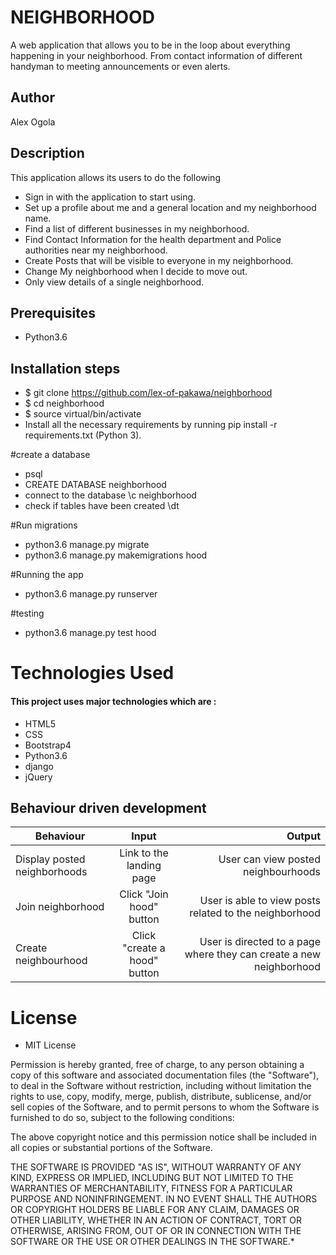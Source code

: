 # NEIGHBORHOOD

A web application that allows you to be in the loop about everything happening in your neighborhood. From contact information of different handyman to meeting announcements or even alerts.

## Author

Alex Ogola

## Description

This application allows its users to do the following

* Sign in with the application to start using.
* Set up a profile about me and a general location and my neighborhood name.
* Find a list of different businesses in my neighborhood.
* Find Contact Information for the health department and Police authorities near my neighborhood.
* Create Posts that will be visible to everyone in my neighborhood.
* Change My neighborhood when I decide to move out.
* Only view details of a single neighborhood.


## Prerequisites
* Python3.6

## Installation steps
* $ git clone https://github.com/lex-of-pakawa/neighborhood
* $ cd neighborhood
* $ source virtual/bin/activate
* Install all the necessary requirements by running pip install -r requirements.txt (Python 3).

#create a database

* psql
* CREATE DATABASE neighborhood
* connect to the database \c neighborhood
* check if tables have been created \dt

#Run migrations

* python3.6 manage.py migrate
* python3.6 manage.py makemigrations hood

#Running the app

* python3.6 manage.py runserver

#testing

* python3.6 manage.py test hood


# Technologies Used

#### This project uses major technologies which are :
* HTML5
* CSS
* Bootstrap4
* Python3.6
* django
* jQuery

## Behaviour driven development
| Behaviour   |      Input     |  Output |
|----------|:-------------:|------:|
| Display posted neighborhoods | Link to the landing page |   User can view posted neighbourhoods |
| Join neighborhood | Click "Join hood" button |   User is able to view posts related to the neighborhood |
| Create neighbourhood | Click "create a hood" button  |  User is directed to a page where they can create a new neighborhood |


# License

* MIT License


Permission is hereby granted, free of charge, to any person obtaining a copy
of this software and associated documentation files (the "Software"), to deal
in the Software without restriction, including without limitation the rights
to use, copy, modify, merge, publish, distribute, sublicense, and/or sell
copies of the Software, and to permit persons to whom the Software is
furnished to do so, subject to the following conditions:

The above copyright notice and this permission notice shall be included in all
copies or substantial portions of the Software.

THE SOFTWARE IS PROVIDED "AS IS", WITHOUT WARRANTY OF ANY KIND, EXPRESS OR
IMPLIED, INCLUDING BUT NOT LIMITED TO THE WARRANTIES OF MERCHANTABILITY,
FITNESS FOR A PARTICULAR PURPOSE AND NONINFRINGEMENT. IN NO EVENT SHALL THE
AUTHORS OR COPYRIGHT HOLDERS BE LIABLE FOR ANY CLAIM, DAMAGES OR OTHER
LIABILITY, WHETHER IN AN ACTION OF CONTRACT, TORT OR OTHERWISE, ARISING FROM,
OUT OF OR IN CONNECTION WITH THE SOFTWARE OR THE USE OR OTHER DEALINGS IN THE
SOFTWARE.*
